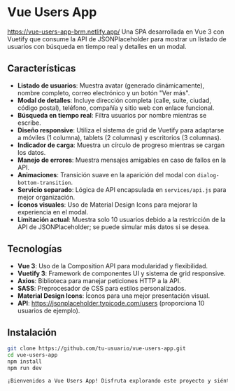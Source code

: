 # Vue Users App

https://vue-users-app-brm.netlify.app/
Una SPA desarrollada en Vue 3 con Vuetify que consume la API de JSONPlaceholder para mostrar un listado de usuarios con búsqueda en tiempo real y detalles en un modal.

## Características
- **Listado de usuarios**: Muestra avatar (generado dinámicamente), nombre completo, correo electrónico y un botón "Ver más".
- **Modal de detalles**: Incluye dirección completa (calle, suite, ciudad, código postal), teléfono, compañía y sitio web con enlace funcional.
- **Búsqueda en tiempo real**: Filtra usuarios por nombre mientras se escribe.
- **Diseño responsive**: Utiliza el sistema de grid de Vuetify para adaptarse a móviles (1 columna), tablets (2 columnas) y escritorios (3 columnas).
- **Indicador de carga**: Muestra un círculo de progreso mientras se cargan los datos.
- **Manejo de errores**: Muestra mensajes amigables en caso de fallos en la API.
- **Animaciones**: Transición suave en la aparición del modal con `dialog-bottom-transition`.
- **Servicio separado**: Lógica de API encapsulada en `services/api.js` para mejor organización.
- **Íconos visuales**: Uso de Material Design Icons para mejorar la experiencia en el modal.
- **Limitación actual**: Muestra solo 10 usuarios debido a la restricción de la API de JSONPlaceholder; se puede simular más datos si se desea.

## Tecnologías
- **Vue 3**: Uso de la Composition API para modularidad y flexibilidad.
- **Vuetify 3**: Framework de componentes UI y sistema de grid responsive.
- **Axios**: Biblioteca para manejar peticiones HTTP a la API.
- **SASS**: Preprocesador de CSS para estilos personalizados.
- **Material Design Icons**: Íconos para una mejor presentación visual.
- **API**: https://jsonplaceholder.typicode.com/users (proporciona 10 usuarios de ejemplo).

## Instalación
```bash
git clone https://github.com/tu-usuario/vue-users-app.git
cd vue-users-app
npm install
npm run dev

¡Bienvenidos a Vue Users App! Disfruta explorando este proyecto y siéntete libre de contribuir.
